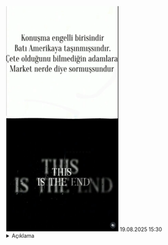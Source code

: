 
<img src="https://raw.githubusercontent.com/ElaConeUmutDeniz/MizahimBen/refs/heads/main/mizahimben_officalmizahlar/8.08.2025%2000%3A40%20gnagster.png" width="300" height="600">
<time>19.08.2025 15:30</time> <details> Amerika batısında (örnek los angeles), el işaretleri gangsterlere savaş açmak demektir
        <summary>Açıklama</summary>
    </details>
